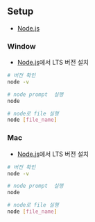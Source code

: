 ## Setup

- [Node.js](https://nodejs.org/en/)



### Window

- [Node.js](https://nodejs.org/)에서 LTS 버전 설치

```bash
# 버전 확인
node -v

# node prompt  실행
node

# node로 file 실행
node [file_name]
```



### Mac

- [Node.js](https://nodejs.org/)에서 LTS 버전 설치

```bash
# 버전 확인
node -v

# node prompt  실행
node

# node로 file 실행
node [file_name]
```

